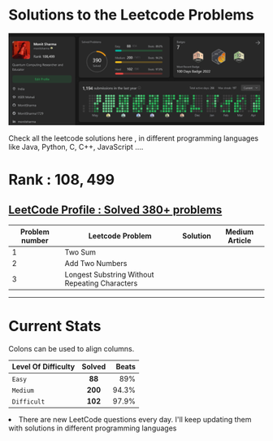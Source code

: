 # Solutions to the Leetcode Problems 
![alt text](https://github.com/MonitSharma/LeetCode-Solutions/blob/main/profile.png)



Check all the leetcode solutions here , in different programming languages like Java, Python, C, C++, JavaScript ....



# Rank : $108,499$


## [LeetCode Profile : Solved 380+ problems](https://leetcode.com/monitsharma/)






| Problem number | Leetcode Problem | Solution | Medium Article |
| --- | --- | --- | --- |
| 1 | Two Sum | |  |
| 2 | Add Two Numbers |  | |
| 3 | Longest Substring Without Repeating Characters |  | |






































---
# Current Stats


Colons can be used to align columns.

| Level Of Difficulty        | Solved          | Beats  |
| ------------- |:-------------:| -----:|
| `Easy`      | **88** | 89% |
| `Medium`      | **200**      |   94.3% |
| `Difficult` | **102**      |    97.9% |






<li> There are new LeetCode questions every day. I'll keep updating them with solutions in different programming languages
  
 


  
 
  
